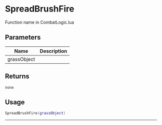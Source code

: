 # SpreadBrushFire

Function name in CombatLogic.lua

## Parameters

| Name        | Description |
| ----------- | ----------- |
| grassObject |             |

## Returns

`none`

## Usage

```lua
SpreadBrushFire(grassObject)
```

---
